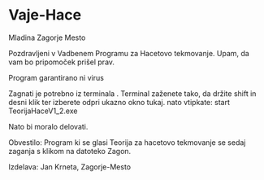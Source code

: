 # Vaje-Hace
Mladina Zagorje Mesto


Pozdravljeni v Vadbenem Programu za Hacetovo tekmovanje. Upam, da vam bo pripomoček prišel prav.

Program garantirano ni virus

Zagnati je potrebno iz terminala . Terminal zaženete tako, da držite shift in desni klik ter izberete odpri ukazno okno tukaj. nato vtipkate: start TeorijaHaceV1_2.exe

Nato bi moralo delovati.

Obvestilo: Program ki se glasi Teorija za hacetovo tekmovanje se sedaj zaganja s klikom na datoteko Zagon.

Izdelava: Jan Krneta, Zagorje-Mesto
